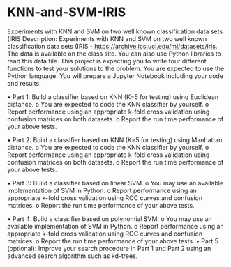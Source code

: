 # KNN-and-SVM-IRIS
Experiments with KNN and SVM on two well known classification data sets (IRIS
Description: Experiments with KNN and SVM on two well known classification data sets (IRIS - https://archive.ics.uci.edu/ml/datasets/iris. The data is available on the class site. You can also use Python libraries to read this data file.
This project is expecting you to write four different functions to test your solutions to the problem. You are expected to use the Python language. You will prepare a Jupyter Notebook including your code and results.


• Part 1: Build a classifier based on KNN (K=5 for testing) using Euclidean distance.
o You are expected to code the KNN classifier by yourself.
o Report performance using an appropriate k-fold cross validation using confusion matrices on both datasets.
o Report the run time performance of your above tests.


• Part 2: Build a classifier based on KNN (K=5 for testing) using Manhattan distance.
o You are expected to code the KNN classifier by yourself.
o Report performance using an appropriate k-fold cross validation using confusion matrices on both datasets.
o Report the run time performance of your above tests.


• Part 3: Build a classifier based on linear SVM.
o You may use an available implementation of SVM in Python.
o Report performance using an appropriate k-fold cross validation using ROC curves and confusion matrices.
o Report the run time performance of your above tests.


• Part 4: Build a classifier based on polynomial SVM.
o You may use an available implementation of SVM in Python.
o Report performance using an appropriate k-fold cross validation using ROC curves and confusion matrices.
o Report the run time performance of your above tests.
• Part 5 (optional): Improve your search procedure in Part 1 and Part 2 using an advanced search algorithm such as kd-trees.
